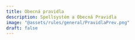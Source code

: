 ```yaml
---
title: Obecná pravidla
description: Spellsystém a Obecná Pravidla
image: "@assets/rules/general/PravidlaPrev.png"
draft: false
---
```

